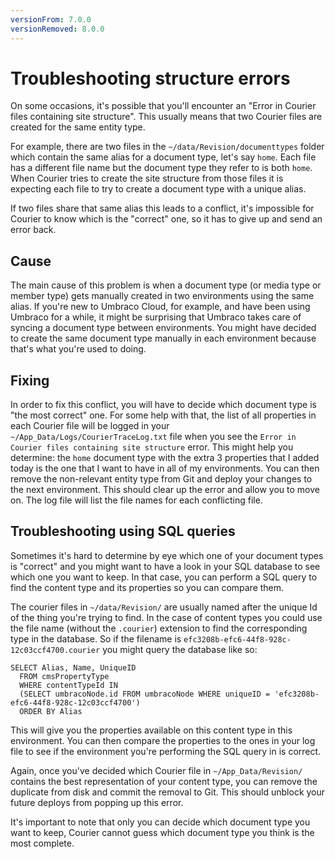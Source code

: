 ```yaml
---
versionFrom: 7.0.0
versionRemoved: 8.0.0
---
```


# Troubleshooting structure errors

On some occasions, it's possible that you'll encounter an "Error in Courier files containing site structure". This usually means that two Courier files are created for the same entity type.  

For example, there are two files in the `~/data/Revision/documenttypes` folder which contain the same alias for a document type, let's say `home`. Each file has a different file name but the document type they refer to is both `home`. When Courier tries to create the site structure from those files it is expecting each file to try to create a document type with a unique alias.

If two files share that same alias this leads to a conflict, it's impossible for Courier to know which is the "correct" one, so it has to give up and send an error back.

## Cause

The main cause of this problem is when a document type (or media type or member type) gets manually created in two environments using the same alias. If you're new to Umbraco Cloud, for example, and have been using Umbraco for a while, it might be surprising that Umbraco takes care of syncing a document type between environments. You might have decided to create the same document type manually in each environment because that's what you're used to doing. 

## Fixing

In order to fix this conflict, you will have to decide which document type is "the most correct" one. For some help with that, the list of all properties in each Courier file will be logged in your `~/App_Data/Logs/CourierTraceLog.txt` file when you see the `Error in Courier files containing site structure` error. This might help you determine: the `home` document type with the extra 3 properties that I added today is the one that I want to have in all of my environments. You can then remove the non-relevant entity type from Git and deploy your changes to the next environment. This should clear up the error and allow you to move on. The log file will list the file names for each conflicting file. 

## Troubleshooting using SQL queries

Sometimes it's hard to determine by eye which one of your document types is "correct" and you might want to have a look in your SQL database to see which one you want to keep. In that case, you can perform a SQL query to find the content type and its properties so you can compare them.

The courier files in `~/data/Revision/` are usually named after the unique Id of the thing you're trying to find. In the case of content types you could use the file name (without the `.courier`) extension to find the corresponding type in the database. So if the filename is `efc3208b-efc6-44f8-928c-12c03ccf4700.courier` you might query the database like so:

    SELECT Alias, Name, UniqueID
      FROM cmsPropertyType
      WHERE contentTypeId IN 
      (SELECT umbracoNode.id FROM umbracoNode WHERE uniqueID = 'efc3208b-efc6-44f8-928c-12c03ccf4700')
      ORDER BY Alias

This will give you the properties available on this content type in this environment. You can then compare the properties to the ones in your log file to see if the environment you're performing the SQL query in is correct.

Again, once you've decided which Courier file in `~/App_Data/Revision/` contains the best representation of your content type, you can remove the duplicate from disk and commit the removal to Git. This should unblock your future deploys from popping up this error.

It's important to note that only you can decide which document type you want to keep, Courier cannot guess which document type you think is the most complete.
